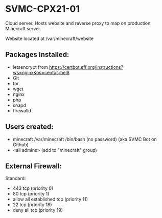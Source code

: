 # SVMC-CPX21-01

Cloud server. Hosts website and reverse proxy to map on production Minecraft server.

Website located at /var/minecraft/website

## Packages Installed:

- letsencrypt from https://certbot.eff.org/instructions?ws=nginx&os=centosrhel8
- Git
- tar
- wget
- nginx
- php
- snapd
- firewalld

## Users created:

- minecraft /var/minecraft /bin/bash (no password) (aka SVMC Bot on Github)
- \<all admins\> (add to "minecraft" group)

## External Firewall:

Standard:
- 443 tcp (priority 0)
- 80 tcp (priority 1)
- allow all established tcp (priority 11)
- 22 tcp (priority 18)
- deny all tcp (priority 19)

